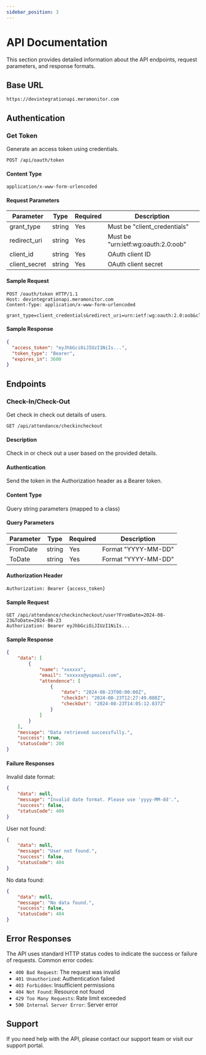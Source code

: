 ```yaml
---
sidebar_position: 3
---
```


# API Documentation

This section provides detailed information about the API endpoints, request parameters, and response formats.

## Base URL

```
https://devintegrationapi.meramonitor.com
```

## Authentication

### Get Token

Generate an access token using credentials.

```http
POST /api/oauth/token
```

#### Content Type
```
application/x-www-form-urlencoded
```

#### Request Parameters

| Parameter | Type | Required | Description |
|-----------|------|----------|-------------|
| grant_type | string | Yes | Must be "client_credentials" |
| redirect_uri | string | Yes | Must be "urn:ietf:wg:oauth:2.0:oob" |
| client_id | string | Yes | OAuth client ID |
| client_secret | string | Yes | OAuth client secret |

#### Sample Request
```http
POST /oauth/token HTTP/1.1
Host: devintegrationapi.meramonitor.com
Content-Type: application/x-www-form-urlencoded

grant_type=client_credentials&redirect_uri=urn:ietf:wg:oauth:2.0:oob&client_id=yourclientid&client_secret=yourclientsecret
```

#### Sample Response
```json
{
  "access_token": "eyJhbGciOiJIUzI1NiIs...",
  "token_type": "Bearer",
  "expires_in": 3600
}
```

## Endpoints

### Check-In/Check-Out

Get check in check out details of users.

```http
GET /api/attendance/checkincheckout
```

#### Description
Check in or check out a user based on the provided details.

#### Authentication
Send the token in the Authorization header as a Bearer token.

#### Content Type
Query string parameters (mapped to a class)

#### Query Parameters

| Parameter | Type | Required | Description |
|-----------|------|----------|-------------|
| FromDate | string | Yes | Format "YYYY-MM-DD" |
| ToDate | string | Yes | Format "YYYY-MM-DD" |

#### Authorization Header
```
Authorization: Bearer {access_token}
```

#### Sample Request
```http
GET /api/attendance/checkincheckout/user?FromDate=2024-08-23&ToDate=2024-08-23
Authorization: Bearer eyJhbGciOiJIUzI1NiIs...
```

#### Sample Response
```json
{
    "data": [
        {
            "name": "xxxxxx",
            "email": "xxxxxx@yopmail.com",
            "attendence": [
                {
                    "date": "2024-08-23T00:00:00Z",
                    "checkIn": "2024-08-23T12:27:49.088Z",
                    "checkOut": "2024-08-23T14:05:12.837Z"
                }
            ]
        }
    ],
    "message": "Data retrieved successfully.",
    "success": true,
    "statusCode": 200
}
```

#### Failure Responses

Invalid date format:
```json
{
    "data": null,
    "message": "Invalid date format. Please use 'yyyy-MM-dd'.",
    "success": false,
    "statusCode": 400
}
```

User not found:
```json
{
    "data": null,
    "message": "User not found.",
    "success": false,
    "statusCode": 404
}
```

No data found:
```json
{
    "data": null,
    "message": "No data found.",
    "success": false,
    "statusCode": 404
}
```

## Error Responses

The API uses standard HTTP status codes to indicate the success or failure of requests. Common error codes:
- `400 Bad Request`: The request was invalid
- `401 Unauthorized`: Authentication failed
- `403 Forbidden`: Insufficient permissions
- `404 Not Found`: Resource not found
- `429 Too Many Requests`: Rate limit exceeded
- `500 Internal Server Error`: Server error

## Support

If you need help with the API, please contact our support team or visit our support portal. 